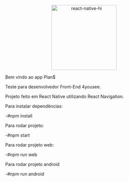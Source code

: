 
<p align="center">
  <img alt="react-native-hi" src="../../assets/splash.png" width="208">
</p>


Bem vindo ao app Plan$


Teste para desenvolvedor Front-End 4yousee.


Projeto feito em React Native utilizando React Navigation.

Para instalar dependências:

-#npm install

Para rodar projeto:

-#npm start

Para rodar projeto web:

-#npm run web

Para rodar projeto android

-#npm run android



